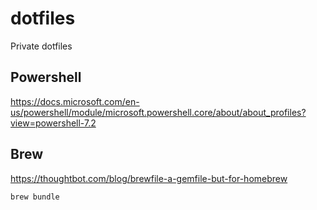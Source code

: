# dotfiles

Private dotfiles

## Powershell

<https://docs.microsoft.com/en-us/powershell/module/microsoft.powershell.core/about/about_profiles?view=powershell-7.2>

## Brew

<https://thoughtbot.com/blog/brewfile-a-gemfile-but-for-homebrew>

```sh
brew bundle 
```
